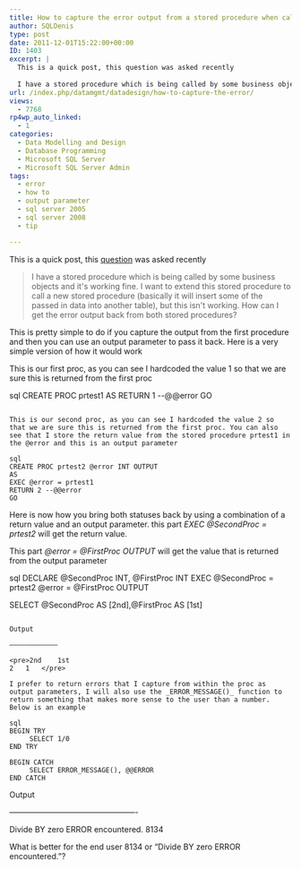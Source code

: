 ```yaml
---
title: How to capture the error output from a stored procedure when calling another stored procedure in SQL Server?
author: SQLDenis
type: post
date: 2011-12-01T15:22:00+00:00
ID: 1403
excerpt: |
  This is a quick post, this question was asked recently
  
  I have a stored procedure which is being called by some business objects and it's working fine. I want to extend this stored procedure to call a new stored procedure (basically it will insert som&hellip;
url: /index.php/datamgmt/datadesign/how-to-capture-the-error/
views:
  - 7768
rp4wp_auto_linked:
  - 1
categories:
  - Data Modelling and Design
  - Database Programming
  - Microsoft SQL Server
  - Microsoft SQL Server Admin
tags:
  - error
  - how to
  - output parameter
  - sql server 2005
  - sql server 2008
  - tip

---
```

This is a quick post, this [question][1] was asked recently

> I have a stored procedure which is being called by some business objects and it's working fine. I want to extend this stored procedure to call a new stored procedure (basically it will insert some of the passed in data into another table), but this isn't working. How can I get the error output back from both stored procedures?

This is pretty simple to do if you capture the output from the first procedure and then you can use an output parameter to pass it back. Here is a very simple version of how it would work

This is our first proc, as you can see I hardcoded the value 1 so that we are sure this is returned from the first proc

sql
CREATE PROC prtest1
AS
RETURN 1 --@@error
GO
```

This is our second proc, as you can see I hardcoded the value 2 so that we are sure this is returned from the first proc. You can also see that I store the return value from the stored procedure prtest1 in the @error and this is an output parameter

sql
CREATE PROC prtest2 @error INT OUTPUT
AS
EXEC @error = prtest1
RETURN 2 --@@error
GO
```
Here is now how you bring both statuses back by using a combination of a return value and an output parameter. this part _EXEC @SecondProc = prtest2_ will get the return value. 

This part _@error = @FirstProc OUTPUT_ will get the value that is returned from the output parameter

sql
DECLARE @SecondProc INT, @FirstProc INT
EXEC @SecondProc = prtest2 @error = @FirstProc   OUTPUT

SELECT @SecondProc  AS [2nd],@FirstProc AS [1st]
```

Output
  
————————————

<pre>2nd	1st
2	1	</pre>

I prefer to return errors that I capture from within the proc as output parameters, I will also use the _ERROR_MESSAGE()_ function to return something that makes more sense to the user than a number. Below is an example

sql
BEGIN TRY
     SELECT 1/0
END TRY

BEGIN CATCH
     SELECT ERROR_MESSAGE(), @@ERROR
END CATCH
```

Output
  
————————————————-
  
Divide BY zero ERROR encountered. 8134

What is better for the end user 8134 or “Divide BY zero ERROR encountered.”?

 [1]: http://stackoverflow.com/questions/8171359/capture-the-error-output-from-a-stored-procedure-when-calling-another-stored-pro/8171572#8171572